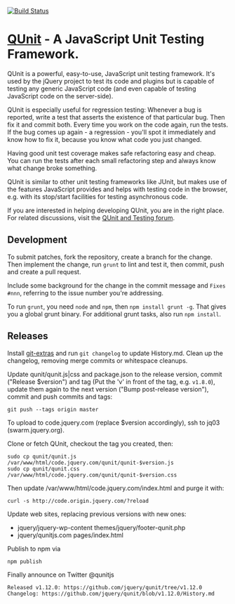 [![Build Status](http://jenkins.jquery.com/job/QUnit/badge/icon)](http://jenkins.jquery.com/job/QUnit/)

# [QUnit](http://qunitjs.com) - A JavaScript Unit Testing Framework.

QUnit is a powerful, easy-to-use, JavaScript unit testing framework. It's used by the jQuery
project to test its code and plugins but is capable of testing any generic
JavaScript code (and even capable of testing JavaScript code on the server-side).

QUnit is especially useful for regression testing: Whenever a bug is reported,
write a test that asserts the existence of that particular bug. Then fix it and
commit both. Every time you work on the code again, run the tests. If the bug
comes up again - a regression - you'll spot it immediately and know how to fix
it, because you know what code you just changed.

Having good unit test coverage makes safe refactoring easy and cheap. You can
run the tests after each small refactoring step and always know what change
broke something.

QUnit is similar to other unit testing frameworks like JUnit, but makes use of
the features JavaScript provides and helps with testing code in the browser, e.g.
with its stop/start facilities for testing asynchronous code.

If you are interested in helping developing QUnit, you are in the right place.
For related discussions, visit the
[QUnit and Testing forum](http://forum.jquery.com/qunit-and-testing).

## Development

To submit patches, fork the repository, create a branch for the change. Then implement
the change, run `grunt` to lint and test it, then commit, push and create a pull request.

Include some background for the change in the commit message and `Fixes #nnn`, referring
to the issue number you're addressing.

To run `grunt`, you need `node` and `npm`, then `npm install grunt -g`. That gives you a global
grunt binary. For additional grunt tasks, also run `npm install`.

## Releases

Install [git-extras](https://github.com/visionmedia/git-extras) and run `git changelog` to update History.md. Clean up the changelog, removing merge commits or whitespace cleanups.

Update qunit/qunit.js|css and package.json to the release version, commit ("Release $version") and
tag (Put the 'v' in front of the tag, e.g. `v1.8.0`), update them again to
the next version ("Bump post-release version"), commit and push commits and tags:

	git push --tags origin master

To upload to code.jquery.com (replace $version accordingly), ssh to jq03 (swarm.jquery.org).

Clone or fetch QUnit, checkout the tag you created, then:

	sudo cp qunit/qunit.js /var/www/html/code.jquery.com/qunit/qunit-$version.js
	sudo cp qunit/qunit.css /var/www/html/code.jquery.com/qunit/qunit-$version.css

Then update /var/www/html/code.jquery.com/index.html and purge it with:

	curl -s http://code.origin.jquery.com/?reload

Update web sites, replacing previous versions with new ones:

* jquery/jquery-wp-content themes/jquery/footer-qunit.php
* jquery/qunitjs.com pages/index.html

Publish to npm via

	npm publish

Finally announce on Twitter @qunitjs

	Released v1.12.0: https://github.com/jquery/qunit/tree/v1.12.0
	Changelog: https://github.com/jquery/qunit/blob/v1.12.0/History.md